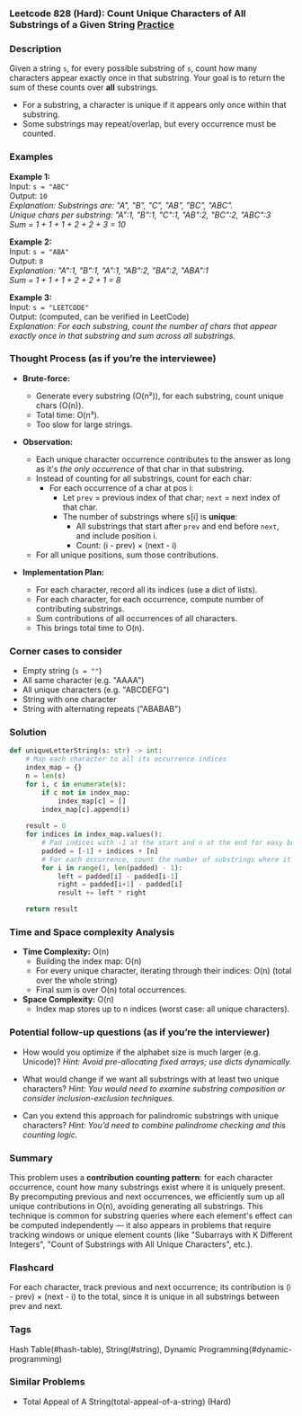 ### Leetcode 828 (Hard): Count Unique Characters of All Substrings of a Given String [Practice](https://leetcode.com/problems/count-unique-characters-of-all-substrings-of-a-given-string)

### Description  
Given a string `s`, for every possible substring of `s`, count how many characters appear exactly once in that substring. Your goal is to return the sum of these counts over **all** substrings.  
- For a substring, a character is unique if it appears only once within that substring.
- Some substrings may repeat/overlap, but every occurrence must be counted.

### Examples  

**Example 1:**  
Input: `s = "ABC"`  
Output: `10`  
*Explanation: Substrings are: "A", "B", "C", "AB", "BC", "ABC".  
Unique chars per substring: "A":1, "B":1, "C":1, "AB":2, "BC":2, "ABC":3  
Sum = 1 + 1 + 1 + 2 + 2 + 3 = 10*

**Example 2:**  
Input: `s = "ABA"`  
Output: `8`  
*Explanation: "A":1, "B":1, "A":1, "AB":2, "BA":2, "ABA":1  
Sum = 1 + 1 + 1 + 2 + 2 + 1 = 8*

**Example 3:**  
Input: `s = "LEETCODE"`  
Output: (computed, can be verified in LeetCode)  
*Explanation: For each substring, count the number of chars that appear exactly once in that substring and sum across all substrings.*

### Thought Process (as if you’re the interviewee)  

- **Brute-force:**  
  - Generate every substring (O(n²)), for each substring, count unique chars (O(n)).  
  - Total time: O(n³).  
  - Too slow for large strings.

- **Observation:**  
  - Each unique character occurrence contributes to the answer as long as it's *the only occurrence* of that char in that substring.
  - Instead of counting for all substrings, count for each char:  
    - For each occurrence of a char at pos i:
      - Let `prev` = previous index of that char; `next` = next index of that char.
      - The number of substrings where s[i] is **unique**:
        - All substrings that start after `prev` and end before `next`, and include position i.
        - Count: (i - prev) × (next - i)
  - For all unique positions, sum those contributions.

- **Implementation Plan:**  
  - For each character, record all its indices (use a dict of lists).
  - For each character, for each occurrence, compute number of contributing substrings.
  - Sum contributions of all occurrences of all characters.
  - This brings total time to O(n).

### Corner cases to consider  
- Empty string (`s = ""`)
- All same character (e.g. "AAAA")
- All unique characters (e.g. "ABCDEFG")
- String with one character
- String with alternating repeats ("ABABAB")

### Solution

```python
def uniqueLetterString(s: str) -> int:
    # Map each character to all its occurrence indices
    index_map = {}
    n = len(s)
    for i, c in enumerate(s):
        if c not in index_map:
            index_map[c] = []
        index_map[c].append(i)
    
    result = 0
    for indices in index_map.values():
        # Pad indices with -1 at the start and n at the end for easy boundary calculation
        padded = [-1] + indices + [n]
        # For each occurrence, count the number of substrings where it is unique
        for i in range(1, len(padded) - 1):
            left = padded[i] - padded[i-1]
            right = padded[i+1] - padded[i]
            result += left * right

    return result
```

### Time and Space complexity Analysis  

- **Time Complexity:** O(n)
  - Building the index map: O(n)
  - For every unique character, iterating through their indices: O(n) (total over the whole string)
  - Final sum is over O(n) total occurrences.
- **Space Complexity:** O(n)
  - Index map stores up to n indices (worst case: all unique characters).

### Potential follow-up questions (as if you’re the interviewer)  

- How would you optimize if the alphabet size is much larger (e.g. Unicode)?
  *Hint: Avoid pre-allocating fixed arrays; use dicts dynamically.*

- What would change if we want all substrings with at least two unique characters?
  *Hint: You would need to examine substring composition or consider inclusion-exclusion techniques.*

- Can you extend this approach for palindromic substrings with unique characters?
  *Hint: You’d need to combine palindrome checking and this counting logic.*

### Summary
This problem uses a **contribution counting pattern**: for each character occurrence, count how many substrings exist where it is uniquely present. By precomputing previous and next occurrences, we efficiently sum up all unique contributions in O(n), avoiding generating all substrings. This technique is common for substring queries where each element's effect can be computed independently — it also appears in problems that require tracking windows or unique element counts (like "Subarrays with K Different Integers", "Count of Substrings with All Unique Characters", etc.).


### Flashcard
For each character, track previous and next occurrence; its contribution is (i - prev) × (next - i) to the total, since it is unique in all substrings between prev and next.

### Tags
Hash Table(#hash-table), String(#string), Dynamic Programming(#dynamic-programming)

### Similar Problems
- Total Appeal of A String(total-appeal-of-a-string) (Hard)